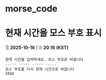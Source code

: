 # morse_code
# 현재 시간을 모스 부호 표시
<!-- MORSE_TIME_START -->
🗓️ **2025-10-16** | ⏰ **20:16 (KST)**

```
현재 시간을 입력하세요. 모스 부호로 바꿉니다
..--- ----- .---- -....
모스 부호를 다시 현재 시간으로 바꿉니다
2016
```
<!-- MORSE_TIME_END -->
